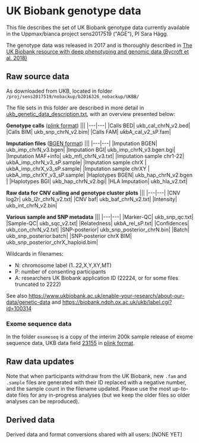 # UK Biobank genotype data

This file describes the set of UK Biobank genotype data currently available in
the Uppmax/bianca project sens2017519 ("AGE"), PI Sara Hägg.

The genotype data was released in 2017 and is thoroughly described in [The UK
Biobank resource with deep phenotyping and genomic data (Bycroft et al.
2018)](https://www.nature.com/articles/s41586-018-0579-z)

## Raw source data

As downloaded from UKB, located in folder `/proj/sens2017519/nobackup/b2016326_nobackup/UKBB/`

The file sets in this folder are described in more detail in
[ukb_genetic_data_description.txt](ukb_genetic_data_description.txt), with an
overview presented below: 

**Genotype calls** ([plink format](https://www.cog-genomics.org/plink/1.9/formats#bed))
|||
|---|---|
|Calls BED|			ukb_cal_chrN_v2.bed|
|Calls BIM|			ukb_snp_chrN_v2.bim|
|Calls FAM|			ukbA_cal_v2_sP.fam|

**Imputation files** ([BGEN format](https://www.well.ox.ac.uk/~gav/bgen_format/spec/v1.2.html))
|||
|---|---|
|Imputation BGEN|			ukb_imp_chrN_v3.bgen|
|Imputation BGI|		ukb_imp_chrN_v3.bgen.bgi|
|Imputation MAF+info|		ukb_mfi_chrN_v3.txt|
|Imputation sample chr1-22|	ukbA_imp_chrN_v3_sP.sample|
|Imputation sample chrX	|	ukbA_imp_chrX_v3_sP.sample|
|Imputation sample chrXY	|	ukbA_imp_chrXY_v3_sP.sample|
|Haplotypes BGEN|			ukb_hap_chrN_v2.bgen	|
|Haplotypes BGI|			ukb_hap_chrN_v2.bgi|
|HLA Imputation|			ukb_hla_v2.txt|

**Raw data for CNV calling and genotype cluster plots**
|||
|---|---|
|CNV log2r|			ukb_l2r_chrN_v2.txt|
|CNV baf|				ukb_baf_chrN_v2.txt|
|Intensity|			ukb_int_chrN_v2.bin|

**Various sample and SNP metadata**
|||
|---|---|
|Marker-QC|			ukb_snp_qc.txt|
|Sample-QC|			ukb_sqc_v2.txt|
|Relatedness|			ukbA_rel_sP.txt|
|Confidences|			ukb_con_chrN_v2.txt|
|SNP-posterior|			ukb_snp_posterior_chrN.bin|
|Batch|				ukb_snp_posterior.batch|
|SNP-posterior chrX BIM|		ukb_snp_posterior_chrX_haploid.bim|

Wildcards in filenames:
- N: chromosome label (1..22,X,Y,XY,MT)
- P: number of consenting participants
- A: researchers UK Biobank application ID (22224, or for some files truncated
    to 2222)

See also <https://www.ukbiobank.ac.uk/enable-your-research/about-our-data/genetic-data> and <https://biobank.ndph.ox.ac.uk/ukb/label.cgi?id=100314>

### Exome sequence data

In the folder `exomeseq` is a copy of the interim 200k sample release of exome
sequence data, UKB data field [23155](https://biobank.ndph.ox.ac.uk/ukb/field.cgi?id=23155) in [plink format](https://www.cog-genomics.org/plink/1.9/formats#bed).

## Raw data updates

Note that when participants withdraw from the UK Biobank, new `.fam` and
`.sample` files are generated with their ID replaced with a negative number, and
the sample count in the filename updated. Please use the most up-to-date files
for any in-progress analyses (but we keep the older files so older analyses can
be reproduced).

## Derived data

Derived data and format conversions shared with all users: [NONE YET]
